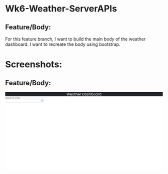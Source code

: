 # Wk6-Weather-ServerAPIs

## Feature/Body:
For this feature branch, I want to build the main body of the weather dashboard.
I want to recreate the body using bootstrap.

# Screenshots:
## Feature/Body:
![Alt text](/assets/progress/Body.png)